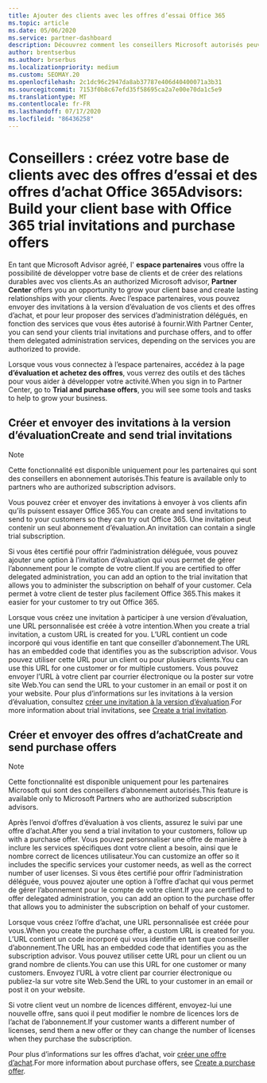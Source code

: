 ```yaml
---
title: Ajouter des clients avec les offres d’essai Office 365
ms.topic: article
ms.date: 05/06/2020
ms.service: partner-dashboard
description: Découvrez comment les conseillers Microsoft autorisés peuvent augmenter leurs abonnements Office 365. Créez et envoyez des invitations à la version d’évaluation d’Office 365 et achetez des offres aux clients.
author: brentserbus
ms.author: brserbus
ms.localizationpriority: medium
ms.custom: SEOMAY.20
ms.openlocfilehash: 2c1dc96c2947da8ab37787e406d40400071a3b31
ms.sourcegitcommit: 7153f0b8c67efd35f58695ca2a7e00e70da1c5e9
ms.translationtype: MT
ms.contentlocale: fr-FR
ms.lasthandoff: 07/17/2020
ms.locfileid: "86436258"
---
```

# <a name="advisors-build-your-client-base-with-office-365-trial-invitations-and-purchase-offers"></a><span data-ttu-id="e7399-104">Conseillers : créez votre base de clients avec des offres d’essai et des offres d’achat Office 365</span><span class="sxs-lookup"><span data-stu-id="e7399-104">Advisors: Build your client base with Office 365 trial invitations and purchase offers</span></span>

<span data-ttu-id="e7399-105">En tant que Microsoft Advisor agréé, l' **espace partenaires** vous offre la possibilité de développer votre base de clients et de créer des relations durables avec vos clients.</span><span class="sxs-lookup"><span data-stu-id="e7399-105">As an authorized Microsoft advisor, **Partner Center** offers you an opportunity to grow your client base and create lasting relationships with your clients.</span></span> <span data-ttu-id="e7399-106">Avec l’espace partenaires, vous pouvez envoyer des invitations à la version d’évaluation de vos clients et des offres d’achat, et pour leur proposer des services d’administration délégués, en fonction des services que vous êtes autorisé à fournir.</span><span class="sxs-lookup"><span data-stu-id="e7399-106">With Partner Center, you can send your clients trial invitations and purchase offers, and to offer them delegated administration services, depending on the services you are authorized to provide.</span></span>

<span data-ttu-id="e7399-107">Lorsque vous vous connectez à l’espace partenaires, accédez à la page **d’évaluation et achetez des offres**, vous verrez des outils et des tâches pour vous aider à développer votre activité.</span><span class="sxs-lookup"><span data-stu-id="e7399-107">When you sign in to Partner Center, go to **Trial and purchase offers**, you will see some tools and tasks to help to grow your business.</span></span>

## <a name="create-and-send-trial-invitations"></a><span data-ttu-id="e7399-108">Créer et envoyer des invitations à la version d’évaluation</span><span class="sxs-lookup"><span data-stu-id="e7399-108">Create and send trial invitations</span></span>

> [!NOTE]
> <span data-ttu-id="e7399-109">Cette fonctionnalité est disponible uniquement pour les partenaires qui sont des conseillers en abonnement autorisés.</span><span class="sxs-lookup"><span data-stu-id="e7399-109">This feature is available only to partners who are authorized subscription advisors.</span></span>

<span data-ttu-id="e7399-110">Vous pouvez créer et envoyer des invitations à envoyer à vos clients afin qu’ils puissent essayer Office 365.</span><span class="sxs-lookup"><span data-stu-id="e7399-110">You can create and send invitations to send to your customers so they can try out Office 365.</span></span> <span data-ttu-id="e7399-111">Une invitation peut contenir un seul abonnement d’évaluation.</span><span class="sxs-lookup"><span data-stu-id="e7399-111">An invitation can contain a single trial subscription.</span></span>

<span data-ttu-id="e7399-112">Si vous êtes certifié pour offrir l’administration déléguée, vous pouvez ajouter une option à l’invitation d’évaluation qui vous permet de gérer l’abonnement pour le compte de votre client.</span><span class="sxs-lookup"><span data-stu-id="e7399-112">If you are certified to offer delegated administration, you can add an option to the trial invitation that allows you to administer the subscription on behalf of your customer.</span></span> <span data-ttu-id="e7399-113">Cela permet à votre client de tester plus facilement Office 365.</span><span class="sxs-lookup"><span data-stu-id="e7399-113">This makes it easier for your customer to try out Office 365.</span></span>

<span data-ttu-id="e7399-114">Lorsque vous créez une invitation à participer à une version d’évaluation, une URL personnalisée est créée à votre intention.</span><span class="sxs-lookup"><span data-stu-id="e7399-114">When you create a trial invitation, a custom URL is created for you.</span></span> <span data-ttu-id="e7399-115">L’URL contient un code incorporé qui vous identifie en tant que conseiller d’abonnement.</span><span class="sxs-lookup"><span data-stu-id="e7399-115">The URL has an embedded code that identifies you as the subscription advisor.</span></span> <span data-ttu-id="e7399-116">Vous pouvez utiliser cette URL pour un client ou pour plusieurs clients.</span><span class="sxs-lookup"><span data-stu-id="e7399-116">You can use this URL for one customer or for multiple customers.</span></span> <span data-ttu-id="e7399-117">Vous pouvez envoyer l’URL à votre client par courrier électronique ou la poster sur votre site Web.</span><span class="sxs-lookup"><span data-stu-id="e7399-117">You can send the URL to your customer in an email or post it on your website.</span></span>
<span data-ttu-id="e7399-118">Pour plus d’informations sur les invitations à la version d’évaluation, consultez [créer une invitation à la version d’évaluation](advisors-create-a-trial-invitation.md).</span><span class="sxs-lookup"><span data-stu-id="e7399-118">For more information about trial invitations, see [Create a trial invitation](advisors-create-a-trial-invitation.md).</span></span>

## <a name="create-and-send-purchase-offers"></a><span data-ttu-id="e7399-119">Créer et envoyer des offres d’achat</span><span class="sxs-lookup"><span data-stu-id="e7399-119">Create and send purchase offers</span></span>

> [!NOTE]
> <span data-ttu-id="e7399-120">Cette fonctionnalité est disponible uniquement pour les partenaires Microsoft qui sont des conseillers d’abonnement autorisés.</span><span class="sxs-lookup"><span data-stu-id="e7399-120">This feature is available only to Microsoft Partners who are authorized subscription advisors.</span></span>

<span data-ttu-id="e7399-121">Après l’envoi d’offres d’évaluation à vos clients, assurez le suivi par une offre d’achat.</span><span class="sxs-lookup"><span data-stu-id="e7399-121">After you send a trial invitation to your customers, follow up with a purchase offer.</span></span> <span data-ttu-id="e7399-122">Vous pouvez personnaliser une offre de manière à inclure les services spécifiques dont votre client a besoin, ainsi que le nombre correct de licences utilisateur.</span><span class="sxs-lookup"><span data-stu-id="e7399-122">You can customize an offer so it includes the specific services your customer needs, as well as the correct number of user licenses.</span></span> <span data-ttu-id="e7399-123">Si vous êtes certifié pour offrir l’administration déléguée, vous pouvez ajouter une option à l’offre d’achat qui vous permet de gérer l’abonnement pour le compte de votre client.</span><span class="sxs-lookup"><span data-stu-id="e7399-123">If you are certified to offer delegated administration, you can add an option to the purchase offer that allows you to administer the subscription on behalf of your customer.</span></span>

<span data-ttu-id="e7399-124">Lorsque vous créez l’offre d’achat, une URL personnalisée est créée pour vous.</span><span class="sxs-lookup"><span data-stu-id="e7399-124">When you create the purchase offer, a custom URL is created for you.</span></span> <span data-ttu-id="e7399-125">L’URL contient un code incorporé qui vous identifie en tant que conseiller d’abonnement.</span><span class="sxs-lookup"><span data-stu-id="e7399-125">The URL has an embedded code that identifies you as the subscription advisor.</span></span> <span data-ttu-id="e7399-126">Vous pouvez utiliser cette URL pour un client ou un grand nombre de clients.</span><span class="sxs-lookup"><span data-stu-id="e7399-126">You can use this URL for one customer or many customers.</span></span> <span data-ttu-id="e7399-127">Envoyez l’URL à votre client par courrier électronique ou publiez-la sur votre site Web.</span><span class="sxs-lookup"><span data-stu-id="e7399-127">Send the URL to your customer in an email or post it on your website.</span></span>

<span data-ttu-id="e7399-128">Si votre client veut un nombre de licences différent, envoyez-lui une nouvelle offre, sans quoi il peut modifier le nombre de licences lors de l’achat de l’abonnement.</span><span class="sxs-lookup"><span data-stu-id="e7399-128">If your customer wants a different number of licenses, send them a new offer or they can change the number of licenses when they purchase the subscription.</span></span>

<span data-ttu-id="e7399-129">Pour plus d’informations sur les offres d’achat, voir [créer une offre d’achat](advisor-create-a-purchase-offer.md).</span><span class="sxs-lookup"><span data-stu-id="e7399-129">For more information about purchase offers, see [Create a purchase offer](advisor-create-a-purchase-offer.md).</span></span>
